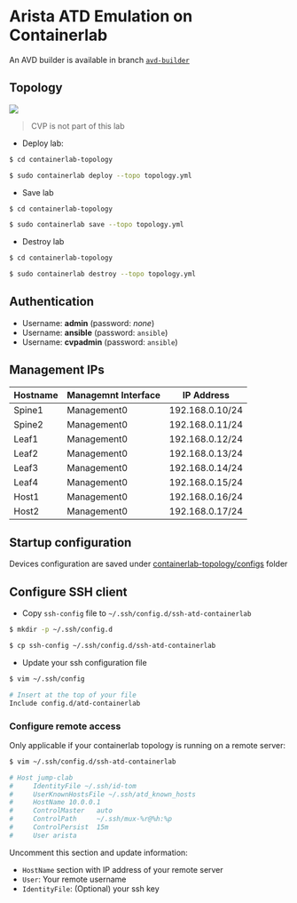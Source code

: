 # Arista ATD Emulation on Containerlab

An AVD builder is available in branch [`avd-builder`](https://github.com/titom73/atd-containerlab/tree/avd-builder)

## Topology

![](diagram.jpg)

> CVP is not part of this lab

- Deploy lab:

```bash
$ cd containerlab-topology

$ sudo containerlab deploy --topo topology.yml
```

- Save lab

```bash
$ cd containerlab-topology

$ sudo containerlab save --topo topology.yml
```

- Destroy lab

```bash
$ cd containerlab-topology

$ sudo containerlab destroy --topo topology.yml
```

## Authentication

- Username: __admin__ (password: _none_)
- Username: __ansible__ (password: `ansible`)
- Username: __cvpadmin__ (password: `ansible`)

## Management IPs

| Hostname | Managemnt Interface | IP Address      |
| -------- | ------------------- | --------------  |
| Spine1   | Management0         | 192.168.0.10/24 |
| Spine2   | Management0         | 192.168.0.11/24 |
| Leaf1    | Management0         | 192.168.0.12/24 |
| Leaf2    | Management0         | 192.168.0.13/24 |
| Leaf3    | Management0         | 192.168.0.14/24 |
| Leaf4    | Management0         | 192.168.0.15/24 |
| Host1    | Management0         | 192.168.0.16/24 |
| Host2    | Management0         | 192.168.0.17/24 |

## Startup configuration

Devices configuration are saved under [containerlab-topology/configs](containerlab-topology/configs) folder

## Configure SSH client

- Copy `ssh-config` file to `~/.ssh/config.d/ssh-atd-containerlab`

```bash
$ mkdir -p ~/.ssh/config.d

$ cp ssh-config ~/.ssh/config.d/ssh-atd-containerlab
```

- Update your ssh configuration file

```bash
$ vim ~/.ssh/config

# Insert at the top of your file
Include config.d/atd-containerlab
```

### Configure remote access

Only applicable if your containerlab topology is running on a remote server:

```bash
$ vim ~/.ssh/config.d/ssh-atd-containerlab

# Host jump-clab
#     IdentityFile ~/.ssh/id-tom
#     UserKnownHostsFile ~/.ssh/atd_known_hosts
#     HostName 10.0.0.1
#     ControlMaster   auto
#     ControlPath     ~/.ssh/mux-%r@%h:%p
#     ControlPersist  15m
#     User arista
```

Uncomment this section and update information:
- `HostName` section with IP address of your remote server
- `User`: Your remote username
- `IdentityFile`: (Optional) your ssh key
